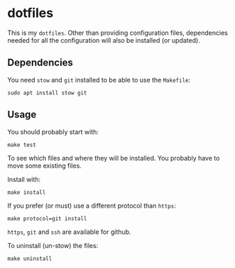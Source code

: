 # dotfiles

This is my `dotfiles`. Other than providing configuration files, dependencies needed for all the configuration will also be installed (or updated).

## Dependencies
You need `stow` and `git` installed to be able to use the `Makefile`:

    sudo apt install stow git

## Usage
You should probably start with:

    make test

To see which files and where they will be installed. You probably have to move some existing files.

Install with:

    make install

If you prefer (or must) use a different protocol than `https`:

    make protocol=git install

`https`, `git` and `ssh` are available for github.

To uninstall (un-stow) the files:

    make uninstall

